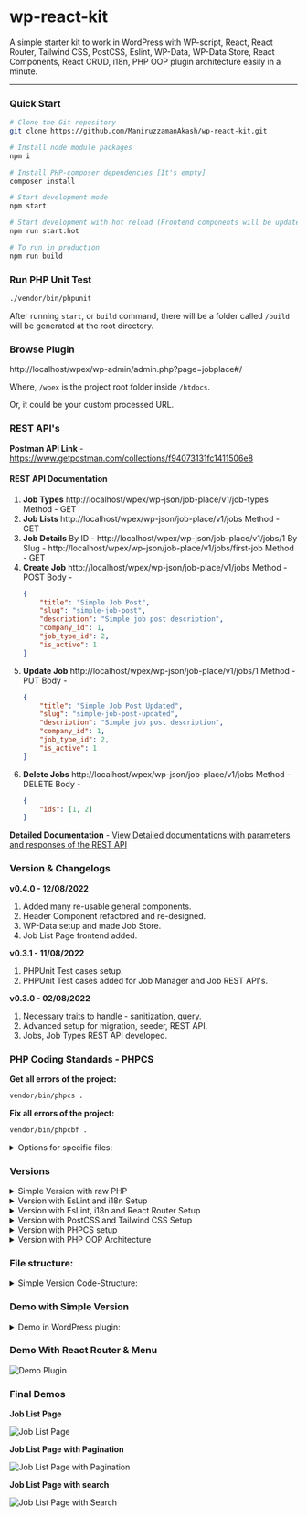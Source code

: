 # wp-react-kit
A simple starter kit to work in WordPress with WP-script, React, React Router, Tailwind CSS, PostCSS, Eslint, WP-Data, WP-Data Store, React Components, React CRUD, i18n, PHP OOP plugin architecture easily in a minute.

----

### Quick Start
```sh
# Clone the Git repository
git clone https://github.com/ManiruzzamanAkash/wp-react-kit.git

# Install node module packages
npm i

# Install PHP-composer dependencies [It's empty]
composer install

# Start development mode
npm start

# Start development with hot reload (Frontend components will be updated automatically if any changes are made)
npm run start:hot

# To run in production
npm run build
```

### Run PHP Unit Test

```sh
./vendor/bin/phpunit
```

After running `start`, or `build` command, there will be a folder called `/build` will be generated at the root directory.

### Browse Plugin

http://localhost/wpex/wp-admin/admin.php?page=jobplace#/

Where, `/wpex` is the project root folder inside `/htdocs`.

Or, it could be your custom processed URL.

### REST API's

**Postman API Link** - https://www.getpostman.com/collections/f94073131fc1411506e8

#### REST API Documentation

1. **Job Types** http://localhost/wpex/wp-json/job-place/v1/job-types
    Method - GET
1. **Job Lists** http://localhost/wpex/wp-json/job-place/v1/jobs
    Method - GET
1. **Job Details**
    By ID - http://localhost/wpex/wp-json/job-place/v1/jobs/1
    By Slug - http://localhost/wpex/wp-json/job-place/v1/jobs/first-job
    Method - GET
1. **Create Job**
    http://localhost/wpex/wp-json/job-place/v1/jobs
    Method - POST
    Body -
    ```json
    {
        "title": "Simple Job Post",
        "slug": "simple-job-post",
        "description": "Simple job post description",
        "company_id": 1,
        "job_type_id": 2,
        "is_active": 1
    }
    ```
1. **Update Job**
    http://localhost/wpex/wp-json/job-place/v1/jobs/1
    Method - PUT
    Body -
    ```json
    {
        "title": "Simple Job Post Updated",
        "slug": "simple-job-post-updated",
        "description": "Simple job post description",
        "company_id": 1,
        "job_type_id": 2,
        "is_active": 1
    }
    ```
1. **Delete Jobs**
    http://localhost/wpex/wp-json/job-place/v1/jobs
    Method - DELETE
    Body -
    ```json
    {
        "ids": [1, 2]
    }
    ```

**Detailed Documentation** -
[View Detailed documentations with parameters and responses of the REST API](https://github.com/ManiruzzamanAkash/wp-react-kit/blob/main/Rest-API-Docs.MD)

### Version & Changelogs

**v0.4.0 - 12/08/2022**

1. Added many re-usable general components.
1. Header Component refactored and re-designed.
1. WP-Data setup and made Job Store.
1. Job List Page frontend added.

**v0.3.1 - 11/08/2022**

1. PHPUnit Test cases setup.
1. PHPUnit Test cases added for Job Manager and Job REST API's.

**v0.3.0 - 02/08/2022**

1. Necessary traits to handle - sanitization, query.
1. Advanced setup for migration, seeder, REST API.
1. Jobs, Job Types REST API developed.

### PHP Coding Standards - PHPCS

**Get all errors of the project:**
```sh
vendor/bin/phpcs .
```

**Fix all errors of the project:**
```sh
vendor/bin/phpcbf .
```

<details>
    <summary>Options for specific files:</summary>

**Get specific file errors of the project:**
```sh
vendor/bin/phpcs job-place.php
```


**Fix specific file errors of the project:**
```sh
vendor/bin/phpcbf job-place.php
```
</details>

### Versions
<details>
    <summary>Simple Version with raw PHP</summary>

https://github.com/ManiruzzamanAkash/wp-react-kit/releases/tag/vSimple
</details>

<details>
    <summary>Version with EsLint and i18n Setup</summary>

https://github.com/ManiruzzamanAkash/wp-react-kit/releases/tag/vSimpleEslint
</details>


<details>
    <summary>Version with EsLint, i18n and React Router Setup</summary>

https://github.com/ManiruzzamanAkash/wp-react-kit/releases/tag/vReactRouter
</details>

<details>
    <summary>Version with PostCSS and Tailwind CSS Setup</summary>

https://github.com/ManiruzzamanAkash/wp-react-kit/releases/tag/vTailwindCss
</details>

<details>
    <summary>Version with PHPCS setup</summary>

https://github.com/ManiruzzamanAkash/wp-react-kit/releases/tag/vPHPCS
</details>

<details>
    <summary>Version with PHP OOP Architecture</summary>

https://github.com/ManiruzzamanAkash/wp-react-kit/releases/tag/vPhpOOP
</details>

### File structure:
<details>
    <summary>Simple Version Code-Structure:</summary>

![Simple Version](https://i.ibb.co/3fmYfks/wp-react-kit-simple-version.png "Demo in Simple Version")
</details>

### Demo with Simple Version

<details>
    <summary>Demo in WordPress plugin:</summary>

![Demo Plugin](https://i.ibb.co/NpVYrxN/wp-react-kit.png "Demo in WordPress plugin")
</details>


### Demo With React Router & Menu

![Demo Plugin](https://i.ibb.co/vPp9Mm9/Wp-Scripts-Demo.png "Demo in WordPress plugin")


### Final Demos

**Job List Page**

![Job List Page](https://i.ibb.co/VJBb4Nq/Jobs-List.png "Job List Page")

**Job List Page with Pagination**

![Job List Page with Pagination](https://i.ibb.co/1vr6tXS/Job-Pagination.png "Job List Page with Pagination")

**Job List Page with search**

![Job List Page with Search](https://i.ibb.co/nr3pTXM/Jobs-Search.png "Job List Page with Search")
